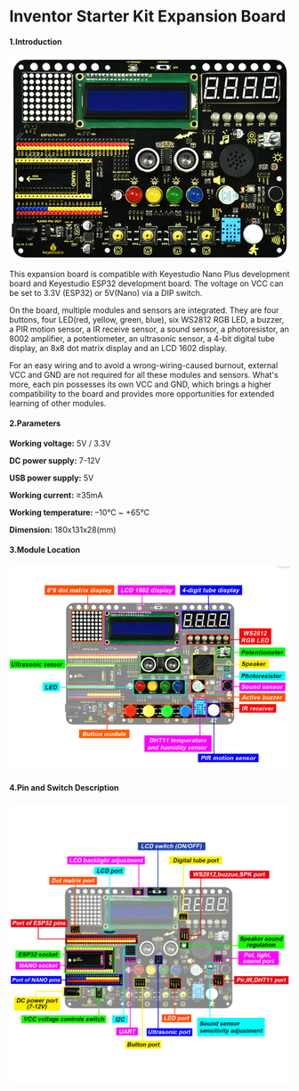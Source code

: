 # **Inventor Starter Kit Expansion Board**

#### **1.Introduction**

![image-20230519134845325](./media/image-20230519134845325.png)

This expansion board is compatible with Keyestudio Nano Plus development board and Keyestudio ESP32 development board. The voltage on VCC can be set to 3.3V (ESP32) or 5V(Nano) via a DIP switch.

On the board, multiple modules and sensors are integrated. They are four buttons, four LED(red, yellow, green, blue), six WS2812 RGB LED, a buzzer, a PIR motion sensor, a IR receive sensor, a sound sensor, a photoresistor, an 8002 amplifier, a potentiometer, an ultrasonic sensor, a 4-bit digital tube display, an 8x8 dot matrix display and an LCD 1602 display. 

For an easy wiring and to avoid a wrong-wiring-caused burnout, external VCC and GND are not required for all these modules and sensors. What's more, each pin possesses its own VCC and GND, which brings a higher compatibility to the board and provides more opportunities for extended learning of other modules. 

#### **2.Parameters**

**Working voltage:** 5V / 3.3V

**DC power supply:** 7-12V

**USB power supply:** 5V

**Working current:** ≥35mA

**Working temperature:** –10°C ~ +65°C

**Dimension:** 180x131x28(mm)

#### **3.Module Location**

![image-20230508165212269](media/image-20230508165212269.png)

#### **4.Pin and Switch Description**

![01](./media/01-1682414666522-2.jpg)

